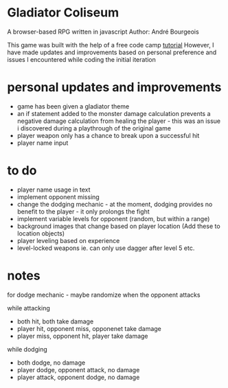 # Gladiator Coliseum
 A browser-based RPG written in javascript
 Author: André Bourgeois

 This game was built with the help of a free code camp [tutorial](https://www.freecodecamp.org/news/learn-full-stack-development-html-css-javascript-node-js-mongodb)
 However, I have made updates and improvements based on personal preference and issues I encountered while coding the initial iteration

# personal updates and improvements
- game has been given a gladiator theme
- an if statement added to the monster damage calculation prevents a negative damage calculation from healing the player - this was an issue i discovered during a playthrough of the original game
- player weapon only has a chance to break upon a successful hit
- player name input

# to do
- player name usage in text
- implement opponent missing
- change the dodging mechanic - at the moment, dodging provides no benefit to the player - it only prolongs the fight
- implement variable levels for opponent (random, but within a range)
- background images that change based on player location (Add these to location objects)
- player leveling based on experience
- level-locked weapons ie. can only use dagger after level 5 etc.

# notes
for dodge mechanic - maybe randomize when the opponent attacks

while attacking
- both hit, both take damage
- player hit, opponent miss, opponenet take damage
- player miss, opponent hit, player take damage

while dodging
- both dodge, no damage
- player dodge, opponent attack, no damage
- player attack, opponent dodge, no damage
